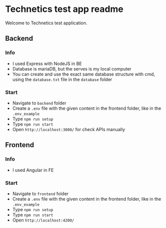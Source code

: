 # Technetics test app readme

Welcome to Technetics test application.
 
 
## Backend
### Info
- I used Express with NodeJS in BE
- Database is mariaDB, but the serves is my local computer
- You can create and use the exact same database structure with cmd, using the `database.txt` file in the `database` folder

### Start
- Navigate to `backend` folder
- Create a `.env` file with the given content in the frontend folder, like in the `.env_example`
- Type `npm run setup`
- Type `npm run start`
- Open `http://localhost:3000/` for check APIs manually

## Frontend
### Info
- I used Angular in FE

### Start
- Navigate to `frontend` folder
- Create a `.env` file with the given content in the frontend folder, like in the `.env_example`
- Type `npm run setup`
- Type `npm run start`
- Open `http://localhost:4200/`